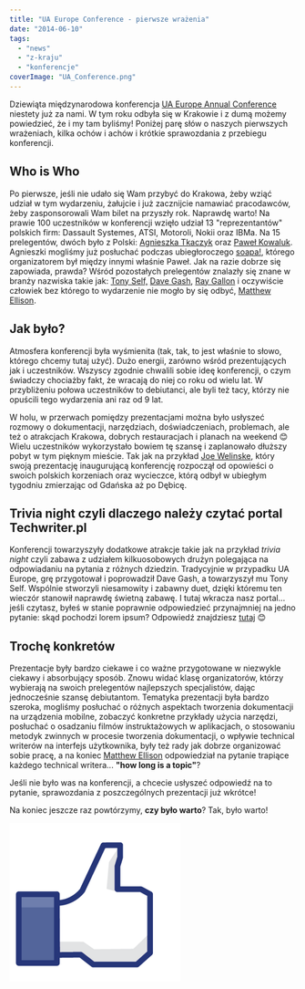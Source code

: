```yaml
---
title: "UA Europe Conference - pierwsze wrażenia"
date: "2014-06-10"
tags:
  - "news"
  - "z-kraju"
  - "konferencje"
coverImage: "UA_Conference.png"
---
```


Dziewiąta międzynarodowa konferencja
[UA Europe Annual Conference](http://www.uaeurope.com/conference/index.html)
niestety już za nami. W tym roku odbyła się w Krakowie i z dumą możemy
powiedzieć, że i my tam byliśmy! Poniżej parę słów o naszych pierwszych
wrażeniach, kilka ochów i achów i krótkie sprawozdania z przebiegu konferencji.

## Who is Who

Po pierwsze, jeśli nie udało się Wam przybyć do Krakowa, żeby wziąć udział w tym
wydarzeniu, żałujcie i już zacznijcie namawiać pracodawców, żeby zasponsorowali
Wam bilet na przyszły rok. Naprawdę warto! Na prawie 100 uczestników w
konferencji wzięło udział 13 "reprezentantów" polskich firm: Dassault Systemes,
ATSI, Motoroli, Nokii oraz IBMa. Na 15 prelegentów, dwóch było z Polski:
[Agnieszka Tkaczyk](http://www.uaeurope.com/conference/speakers.html#tkaczyk)
oraz [Paweł Kowaluk](http://www.uaeurope.com/conference/speakers.html#kowaluk).
Agnieszki mogliśmy już posłuchać podczas ubiegłoroczego
[soapa!](http://www.soapconf.com/), którego organizatorem był między innymi
właśnie Paweł. Jak na razie dobrze się zapowiada, prawda? Wśród pozostałych
prelegentów znalazły się znane w branży nazwiska takie jak:
[Tony Self,](http://www.uaeurope.com/conference/speakers.html#self)
[Dave Gash](http://www.uaeurope.com/conference/speakers.html#gash),
[Ray Gallon](http://www.uaeurope.com/conference/speakers.html#gallon) i
oczywiście człowiek bez którego to wydarzenie nie mogło by się odbyć,
[Matthew Ellison](http://www.ellisonconsulting.com/about.html).

## Jak było?

Atmosfera konferencji była wyśmienita (tak, tak, to jest właśnie to słowo,
którego chcemy tutaj użyć). Dużo energii, zarówno wśród prezentujących jak i
uczestników. Wszyscy zgodnie chwalili sobie ideę konferencji, o czym świadczy
chociażby fakt, że wracają do niej co roku od wielu lat. W przybliżeniu połowa
uczestników to debiutanci, ale byli też tacy, którzy nie opuścili tego
wydarzenia ani raz od 9 lat.

W holu, w przerwach pomiędzy prezentacjami można było usłyszeć rozmowy o
dokumentacji, narzędziach, doświadczeniach, problemach, ale też o atrakcjach
Krakowa, dobrych restauracjach i planach na weekend 😊 Wielu uczestników
wykorzystało bowiem tę szansę i zaplanowało dłuższy pobyt w tym pięknym mieście.
Tak jak na przykład
[Joe Welinske](http://www.uaeurope.com/conference/speakers.html#welinske), który
swoją prezentację inaugurującą konferencję rozpoczął od opowieści o swoich
polskich korzeniach oraz wycieczce, którą odbył w ubiegłym tygodniu zmierzając
od Gdańska aż po Dębicę.

## Trivia night czyli dlaczego należy czytać portal Techwriter.pl

Konferencji towarzyszyły dodatkowe atrakcje takie jak na przykład _trivia night_
czyli zabawa z udziałem kilkuosobowych drużyn polegająca na odpowiadaniu na
pytania z różnych dziedzin. Tradycyjnie w przypadku UA Europe, grę przygotował i
poprowadził Dave Gash, a towarzyszył mu Tony Self. Wspólnie stworzyli
niesamowity i zabawny duet, dzięki któremu ten wieczór stanowił naprawdę świetną
zabawę. I tutaj wkracza nasz portal... jeśli czytasz, byłeś w stanie poprawnie
odpowiedzieć przynajmniej na jedno pytanie: skąd pochodzi lorem ipsum? Odpowiedź
znajdziesz [tutaj](http://techwriter.pl/dowiedz-sie-w-koncu-co-to-znaczy/) 😊

## Trochę konkretów

Prezentacje były bardzo ciekawe i co ważne przygotowane w niezwykle ciekawy i
absorbujący sposób. Znowu widać klasę organizatorów, którzy wybierają na swoich
prelegentów najlepszych specjalistów, dając jednocześnie szansę debiutantom.
Tematyka prezentacji była bardzo szeroka, mogliśmy posłuchać o różnych aspektach
tworzenia dokumentacji na urządzenia mobilne, zobaczyć konkretne przykłady
użycia narzędzi, posłuchać o osadzaniu filmów instruktażowych w aplikacjach, o
stosowaniu metodyk zwinnych w procesie tworzenia dokumentacji, o wpływie
technical writerów na interfejs użytkownika, były też rady jak dobrze
organizować sobie pracę, a na koniec
[Matthew Ellison](http://www.ellisonconsulting.com/about.html) odpowiedział na
pytanie trapiące każdego technical writera... **"how long is a topic"**?

Jeśli nie było was na konferencji, a chcecie usłyszeć odpowiedź na to pytanie,
sprawozdania z poszczególnych prezentacji już wkrótce!

Na koniec jeszcze raz powtórzymy, **czy było warto**? Tak, było warto!

[![like](images/like.png)](http://techwriter.pl/wp-content/uploads/2014/06/like.png)
